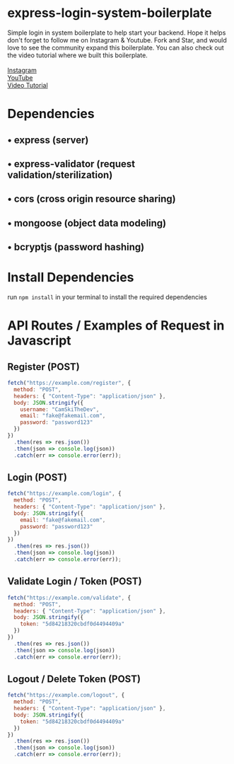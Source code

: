 # express-login-system-boilerplate

Simple login in system boilerplate to help start your backend. Hope it helps don't forget to follow me on Instagram & Youtube. Fork and Star, and would love to see the community expand this boilerplate. You can also check out the video tutorial where we built this boilerplate.
\
\
[Instagram](https://www.instagram.com/siteit_solutions/)
\
[YouTube](https://www.youtube.com/c/thelifeofadev)
\
[Video Tutorial]()

# Dependencies

## • express (server)

## • express-validator (request validation/sterilization)

## • cors (cross origin resource sharing)

## • mongoose (object data modeling)

## • bcryptjs (password hashing)

# Install Dependencies

run `npm install` in your terminal to install the required dependencies

# API Routes / Examples of Request in Javascript

## Register (POST)

```javascript
fetch("https://example.com/register", {
  method: "POST",
  headers: { "Content-Type": "application/json" },
  body: JSON.stringify({
    username: "CamSkiTheDev",
    email: "fake@fakemail.com",
    password: "password123"
  })
})
  .then(res => res.json())
  .then(json => console.log(json))
  .catch(err => console.error(err));
```

## Login (POST)

```javascript
fetch("https://example.com/login", {
  method: "POST",
  headers: { "Content-Type": "application/json" },
  body: JSON.stringify({
    email: "fake@fakemail.com",
    password: "password123"
  })
})
  .then(res => res.json())
  .then(json => console.log(json))
  .catch(err => console.error(err));
```

## Validate Login / Token (POST)

```javascript
fetch("https://example.com/validate", {
  method: "POST",
  headers: { "Content-Type": "application/json" },
  body: JSON.stringify({
    token: "5d84218320cbdf0d4494409a"
  })
})
  .then(res => res.json())
  .then(json => console.log(json))
  .catch(err => console.error(err));
```

## Logout / Delete Token (POST)

```javascript
fetch("https://example.com/logout", {
  method: "POST",
  headers: { "Content-Type": "application/json" },
  body: JSON.stringify({
    token: "5d84218320cbdf0d4494409a"
  })
})
  .then(res => res.json())
  .then(json => console.log(json))
  .catch(err => console.error(err));
```
